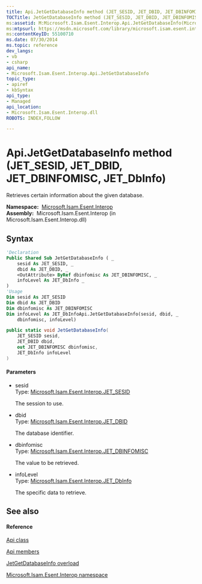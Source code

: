```yaml
---
title: Api.JetGetDatabaseInfo method (JET_SESID, JET_DBID, JET_DBINFOMISC, JET_DbInfo)
TOCTitle: JetGetDatabaseInfo method (JET_SESID, JET_DBID, JET_DBINFOMISC, JET_DbInfo)
ms:assetid: M:Microsoft.Isam.Esent.Interop.Api.JetGetDatabaseInfo(Microsoft.Isam.Esent.Interop.JET_SESID,Microsoft.Isam.Esent.Interop.JET_DBID,Microsoft.Isam.Esent.Interop.JET_DBINFOMISC@,Microsoft.Isam.Esent.Interop.JET_DbInfo)
ms:mtpsurl: https://msdn.microsoft.com/library/microsoft.isam.esent.interop.api.jetgetdatabaseinfo(v=EXCHG.10)
ms:contentKeyID: 55100710
ms.date: 07/30/2014
ms.topic: reference
dev_langs:
- vb
- csharp
api_name: 
- Microsoft.Isam.Esent.Interop.Api.JetGetDatabaseInfo
topic_type: 
- apiref
- kbSyntax
api_type: 
- Managed
api_location: 
- Microsoft.Isam.Esent.Interop.dll
ROBOTS: INDEX,FOLLOW

---
```


# Api.JetGetDatabaseInfo method (JET_SESID, JET_DBID, JET_DBINFOMISC, JET_DbInfo)

Retrieves certain information about the given database.

**Namespace:**  [Microsoft.Isam.Esent.Interop](./microsoft.isam.esent.interop-namespace.md)  
**Assembly:**  Microsoft.Isam.Esent.Interop (in Microsoft.Isam.Esent.Interop.dll)

## Syntax

``` vb
'Declaration
Public Shared Sub JetGetDatabaseInfo ( _
    sesid As JET_SESID, _
    dbid As JET_DBID, _
    <OutAttribute> ByRef dbinfomisc As JET_DBINFOMISC, _
    infoLevel As JET_DbInfo _
)
'Usage
Dim sesid As JET_SESID
Dim dbid As JET_DBID
Dim dbinfomisc As JET_DBINFOMISC
Dim infoLevel As JET_DbInfoApi.JetGetDatabaseInfo(sesid, dbid, _
    dbinfomisc, infoLevel)
```

``` csharp
public static void JetGetDatabaseInfo(
    JET_SESID sesid,
    JET_DBID dbid,
    out JET_DBINFOMISC dbinfomisc,
    JET_DbInfo infoLevel
)
```

#### Parameters

  - sesid  
    Type: [Microsoft.Isam.Esent.Interop.JET_SESID](./jet-sesid-structure.md)  
    
    The session to use.

<!-- end list -->

  - dbid  
    Type: [Microsoft.Isam.Esent.Interop.JET_DBID](./jet-dbid-structure.md)  
    
    The database identifier.

<!-- end list -->

  - dbinfomisc  
    Type: [Microsoft.Isam.Esent.Interop.JET_DBINFOMISC](./jet-dbinfomisc-class.md)  
    
    The value to be retrieved.

<!-- end list -->

  - infoLevel  
    Type: [Microsoft.Isam.Esent.Interop.JET_DbInfo](./jet-dbinfo-enumeration.md)  
    
    The specific data to retrieve.

## See also

#### Reference

[Api class](./api-class.md)

[Api members](./api-members.md)

[JetGetDatabaseInfo overload](./api.jetgetdatabaseinfo-method.md)

[Microsoft.Isam.Esent.Interop namespace](./microsoft.isam.esent.interop-namespace.md)